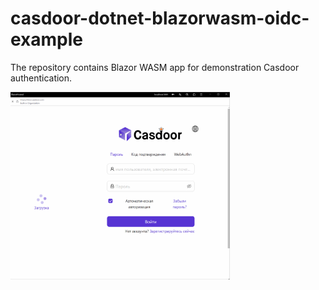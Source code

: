 # casdoor-dotnet-blazorwasm-oidc-example

The repository contains Blazor WASM app for demonstration Casdoor authentication.

<img src="images/blazorwasmoidc.gif" widht=400  height=300/>